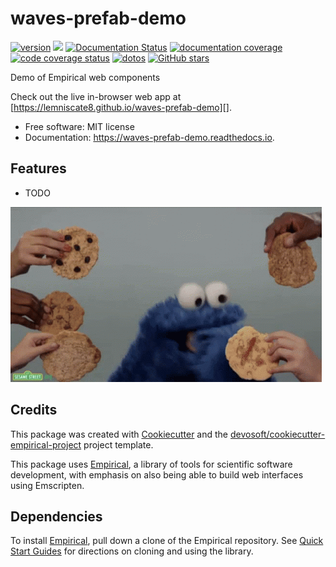 
# waves-prefab-demo


[![version](https://img.shields.io/endpoint?url=https%3A%2F%2Flemniscate8.github.io%2Fwaves-prefab-demo%2Fversion-badge.json)](https://github.com/lemniscate8/waves-prefab-demo/releases)
[![](https://img.shields.io/travis/lemniscate8/waves-prefab-demo.svg)](https://travis-ci.com/lemniscate8/waves-prefab-demo)
[![Documentation Status](https://readthedocs.org/projects/waves-prefab-demo/badge/?version=latest)](https://waves-prefab-demo.readthedocs.io/en/latest/?badge=latest)
[![documentation coverage](https://img.shields.io/endpoint?url=https%3A%2F%2Flemniscate8.github.io%2Fwaves-prefab-demo%2Fdocumentation-coverage-badge.json)](https://waves-prefab-demo.readthedocs.io/en/latest/)
[![code coverage status](https://codecov.io/gh/lemniscate8/waves-prefab-demo/branch/master/graph/badge.svg)](https://codecov.io/gh/lemniscate8/waves-prefab-demo)
[![dotos](https://img.shields.io/endpoint?url=https%3A%2F%2Flemniscate8.com%2Fwaves-prefab-demo%2Fdoto-badge.json)](https://github.com/lemniscate8/waves-prefab-demo/search?q=todo+OR+fixme&type=)
[![GitHub stars](https://img.shields.io/github/stars/lemniscate8/waves-prefab-demo.svg?style=flat-square&logo=github&label=Stars&logoColor=white)](https://github.com/lemniscate8/waves-prefab-demo)

Demo of Empirical web components

Check out the live in-browser web app at [https://lemniscate8.github.io/waves-prefab-demo][].


-   Free software: MIT license
-   Documentation: <https://waves-prefab-demo.readthedocs.io>. 

## Features

-   TODO

![cookie monster example](docs/assets/cookie.gif)

## Credits

This package was created with [Cookiecutter][] and the [devosoft/cookiecutter-empirical-project][] project template.

This package uses [Empirical](https://github.com/devosoft/Empirical#readme), a library of tools for scientific software development, with emphasis on also being able to build web interfaces using Emscripten.

## Dependencies

To install [Empirical](https://github.com/devosoft/Empirical), pull down a clone of the Empirical repository.  See [Quick Start Guides](https://empirical.readthedocs.io/en/latest/QuickStartGuides) for directions on cloning and using the library.


  [https://lemniscate8.github.io/waves-prefab-demo]:
    https://lemniscate8.github.io/waves-prefab-demo
  [Cookiecutter]: https://github.com/audreyr/cookiecutter
  [devosoft/cookiecutter-empirical-project]: https://github.com/devosoft/cookiecutter-empirical-project
